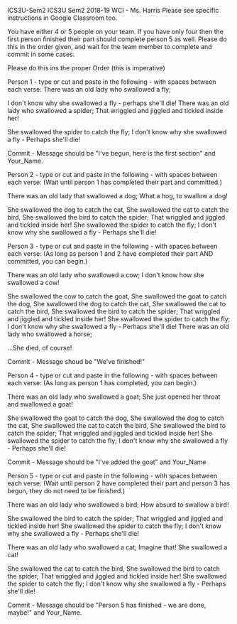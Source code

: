 ICS3U-Sem2
ICS3U Sem2 2018-19 WCI - Ms. Harris Please see specific instructions in Google Classroom too.

You have either 4 or 5 people on your team. If you have only four then the first person finished their part should complete person 5 as well. Please do this in the order given, and wait for the team member to complete and commit in some cases.

Please do this ins the proper Order (this is imperative)

Person 1 - type or cut and paste in the following - with spaces between each verse: There was an old lady who swallowed a fly;

I don't know why she swallowed a fly - perhaps she'll die! There was an old lady who swallowed a spider; That wriggled and jiggled and tickled inside her!

She swallowed the spider to catch the fly; I don't know why she swallowed a fly - Perhaps she'll die!

Commit - Message should be "I've begun, here is the first section" and Your_Name.

Person 2 - type or cut and paste in the following - with spaces between each verse: (Wait until person 1 has completed their part and committed.)

There was an old lady that swallowed a dog; What a hog, to swallow a dog!

She swallowed the dog to catch the cat, She swallowed the cat to catch the bird, She swallowed the bird to catch the spider; That wriggled and jiggled and tickled inside her! She swallowed the spider to catch the fly; I don't know why she swallowed a fly - Perhaps she'll die!



Person 3 - type or cut and paste in the following - with spaces between each verse: (As long as person 1 and 2 have completed their part AND committed, you can begin.)

There was an old lady who swallowed a cow; I don't know how she swallowed a cow!

She swallowed the cow to catch the goat, She swallowed the goat to catch the dog, She swallowed the dog to catch the cat, She swallowed the cat to catch the bird, She swallowed the bird to catch the spider; That wriggled and jiggled and tickled inside her! She swallowed the spider to catch the fly; I don't know why she swallowed a fly - Perhaps she'll die! There was an old lady who swallowed a horse;

...She died, of course!

Commit - Message shoud be "We've finished!"

Person 4 - type or cut and paste in the following - with spaces between each verse: (As long as person 1 has completed, you can begin.)

There was an old lady who swallowed a goat; She just opened her throat and swallowed a goat!

She swallowed the goat to catch the dog, She swallowed the dog to catch the cat, She swallowed the cat to catch the bird, She swallowed the bird to catch the spider; That wriggled and jiggled and tickled inside her! She swallowed the spider to catch the fly; I don't know why she swallowed a fly - Perhaps she'll die!

Commit - Message should be "I've added the goat" and Your_Name

Person 5 - type or cut and paste in the following - with spaces between each verse: (Wait until person 2 have completed their part and person 3 has begun, they do not need to be finished.)

There was an old lady who swallowed a bird; How absurd to swallow a bird!

She swallowed the bird to catch the spider; That wriggled and jiggled and tickled inside her! She swallowed the spider to catch the fly; I don't know why she swallowed a fly - Perhaps she'll die!

There was an old lady who swallowed a cat; Imagine that! She swallowed a cat!

She swallowed the cat to catch the bird, She swallowed the bird to catch the spider; That wriggled and jiggled and tickled inside her! She swallowed the spider to catch the fly; I don't know why she swallowed a fly - Perhaps she'll die!

Commit - Message should be "Person 5 has finished - we are done, maybe!" and Your_Name.
